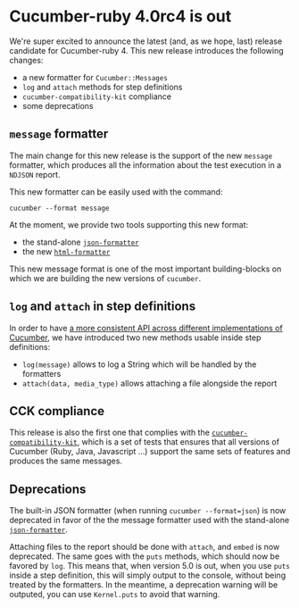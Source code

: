 # Cucumber-ruby 4.0rc4 is out

We're super excited to announce the latest (and, as we hope, last) release candidate for Cucumber-ruby 4.
This new release introduces the following changes:
 - a new formatter for `Cucumber::Messages`
 - `log` and `attach` methods for step definitions
 - `cucumber-compatibility-kit` compliance
 - some deprecations

## `message` formatter

The main change for this new release is the support of the new `message` formatter, which produces all the
information about the test execution in a `NDJSON` report.

This new formatter can be easily used with the command:

```shell
cucumber --format message
```

At the moment, we provide two tools supporting this new format:
 - the stand-alone [`json-formatter`](https://github.com/cucumber/cucumber/tree/master/json-formatter#cucumber-json-formatter)
 - the new [`html-formatter`](https://github.com/cucumber/cucumber/tree/master/html-formatter#cucumber-html-formatter)

This new message format is one of the most important building-blocks on which we are building the new versions of `cucumber`.

## `log` and `attach` in step definitions

In order to have [a more consistent API across different implementations of Cucumber](https://github.com/cucumber/cucumber/issues/897), we have introduced two new methods usable inside step definitions:
 - `log(message)` allows to log a String which will be handled by the formatters
 - `attach(data, media_type)` allows attaching a file alongside the report

## CCK compliance

This release is also the first one that complies with the [`cucumber-compatibility-kit`](https://github.com/cucumber/cucumber/tree/master/compatibility-kit#cucumber-compatibility-kit),
 which is a set of tests that ensures that all versions of Cucumber (Ruby, Java, Javascript ...) support the same sets of features
 and produces the same messages.

## Deprecations

The built-in JSON formatter (when running `cucumber --format=json`) is now deprecated in favor of the the message formatter used with the stand-alone [`json-formatter`](https://github.com/cucumber/cucumber/tree/master/json-formatter#cucumber-json-formatter).

Attaching files to the report should be done with `attach`, and `embed` is now deprecated. The same goes with the `puts` methods, which should now be favored by `log`.
This means that, when version 5.0 is out, when you use `puts` inside a step definition, this will simply output to the console, without being treated by the formatters. In the meantime, a deprecation warning will be outputed, you can use `Kernel.puts` to avoid that warning.
